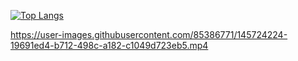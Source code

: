 [![Top Langs](https://github-readme-stats.vercel.app/api/top-langs/?username=smyilik)](https://github.com/smyilik/github-readme-stats)

https://user-images.githubusercontent.com/85386771/145724224-19691ed4-b712-498c-a182-c1049d723eb5.mp4

